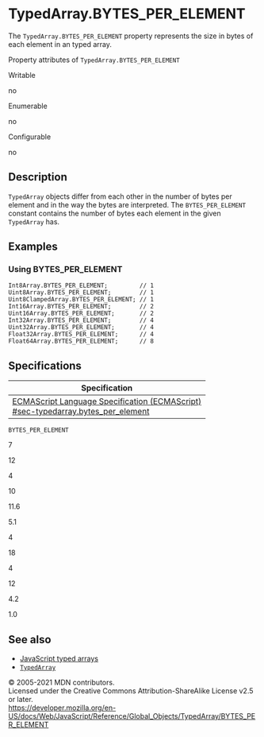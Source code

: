# TypedArray.BYTES_PER_ELEMENT

The `TypedArray.BYTES_PER_ELEMENT` property represents the size in bytes of each element in an typed array.

Property attributes of `TypedArray.BYTES_PER_ELEMENT`

Writable

no

Enumerable

no

Configurable

no

## Description

`TypedArray` objects differ from each other in the number of bytes per element and in the way the bytes are interpreted. The `BYTES_PER_ELEMENT` constant contains the number of bytes each element in the given `TypedArray` has.

## Examples

### Using BYTES_PER_ELEMENT

    Int8Array.BYTES_PER_ELEMENT;         // 1
    Uint8Array.BYTES_PER_ELEMENT;        // 1
    Uint8ClampedArray.BYTES_PER_ELEMENT; // 1
    Int16Array.BYTES_PER_ELEMENT;        // 2
    Uint16Array.BYTES_PER_ELEMENT;       // 2
    Int32Array.BYTES_PER_ELEMENT;        // 4
    Uint32Array.BYTES_PER_ELEMENT;       // 4
    Float32Array.BYTES_PER_ELEMENT;      // 4
    Float64Array.BYTES_PER_ELEMENT;      // 8

## Specifications

<table><thead><tr class="header"><th>Specification</th></tr></thead><tbody><tr class="odd"><td><a href="https://tc39.es/ecma262/#sec-typedarray.bytes_per_element">ECMAScript Language Specification (ECMAScript)<br />
<span class="small">#sec-typedarray.bytes_per_element</span></a></td></tr></tbody></table>

`BYTES_PER_ELEMENT`

7

12

4

10

11.6

5.1

4

18

4

12

4.2

1.0

## See also

-   [JavaScript typed arrays](https://developer.mozilla.org/en-US/docs/Web/JavaScript/Typed_arrays)
-   [`TypedArray`](../typedarray)

© 2005-2021 MDN contributors.  
Licensed under the Creative Commons Attribution-ShareAlike License v2.5 or later.  
<a href="https://developer.mozilla.org/en-US/docs/Web/JavaScript/Reference/Global_Objects/TypedArray/BYTES_PER_ELEMENT" class="_attribution-link">https://developer.mozilla.org/en-US/docs/Web/JavaScript/Reference/Global_Objects/TypedArray/BYTES_PER_ELEMENT</a>

